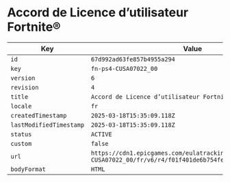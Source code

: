 # Accord de Licence d’utilisateur Fortnite®

| Key | Value |
| --- | ----- |
| `id` | `67d992ad63fe857b4955a294` |
| `key` | `fn-ps4-CUSA07022_00` |
| `version` | `6` |
| `revision` | `4` |
| `title` | `Accord de Licence d’utilisateur Fortnite®` |
| `locale` | `fr` |
| `createdTimestamp` | `2025-03-18T15:35:09.118Z` |
| `lastModifiedTimestamp` | `2025-03-18T15:35:09.118Z` |
| `status` | `ACTIVE` |
| `custom` | `false` |
| `url` | `https://cdn1.epicgames.com/eulatracking-download/fn-ps4-CUSA07022_00/fr/v6/r4/f01f401de6b754fe305a5bcfa1cac694.pdf` |
| `bodyFormat` | `HTML` |
